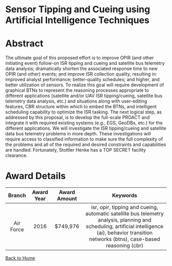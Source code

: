 
Sensor Tipping and Cueing using Artificial Intelligence Techniques
==================================================================

# Abstract


The ultimate goal of this proposed effort is to improve OPIR (and other initiating event) follow-on ISR tipping and cueing and satellite bus telemetry data analysis; dramatically shorten the associated response time to new OPIR (and other) events; and improve ISR collection quality, resulting in: improved analyst performance; better-quality schedules; and higher, and better utilization of sensors.  To realize this goal will require development of graphical BTNs to represent the reasoning processes appropriate to different applications (satellite and/or UAV ISR tipping/cueing, satellite bus telemetry data analysis, etc.) and situations along with user-editing features, CBR structure within which to embed the BTNs, and intelligent scheduling capability to optimize the ISR tasking.  The next logical step, as addressed by this proposal, is to develop the full-scale PROACT and integrate it with required existing systems (e.g., EGS, GeoDBs, etc.) for the different applications. We will investigate the ISR tipping/cueing and satellite data bus telemetry problems in more depth.  These investigations will require access to classified information to make sure the full complexity of the problems and all of the required and desired constraints and capabilities are handled.  Fortunately, Stottler Henke has a TOP SECRET facility clearance.  

# Award Details

|Branch|Award Year|Award Amount|Keywords|
| :---: | :---: | :---: | :---: |
|Air Force|2016|$749,976|isr, opir, tipping and cueing, automatic satellite bus telemetry analysis, planning and scheduling, artificial intelligence (ai), behavior transition networks (btns), case-based reasoning (cbr)|
  
  


[Back to Home](https://github.com/chrischow/dod_sbir_awards)